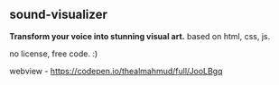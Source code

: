 sound-visualizer
----
**Transform your voice into stunning visual art.**
based on html, css, js.

no license, free code. :) 

webview - https://codepen.io/thealmahmud/full/JooLBgq
